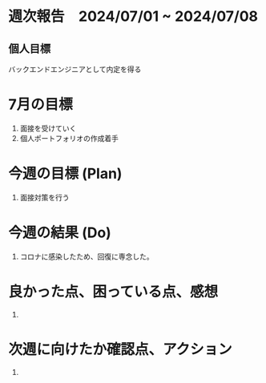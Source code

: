 # 週次報告　2024/07/01 ~ 2024/07/08

## 個人目標
バックエンドエンジニアとして内定を得る

# 7月の目標
1. 面接を受けていく
2. 個人ポートフォリオの作成着手

# 今週の目標 (Plan)
1. 面接対策を行う

# 今週の結果 (Do)
1. コロナに感染したため、回復に専念した。

# 良かった点、困っている点、感想
1. 
 
# 次週に向けたか確認点、アクション
1. 
